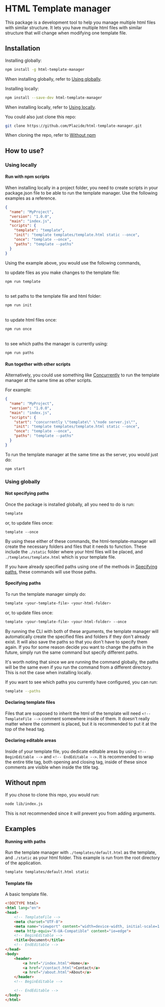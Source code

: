 # HTML Template manager

This package is a development tool to help you manage multiple html files with similar structure. It lets you have multiple html files with similar structure that will change when modifying one template file.

## Installation

Installing globally:
```sh
npm install -g html-template-manager
```
When installing globally, refer to [Using globally](#using-globally).

Installing locally:
```sh
npm install --save-dev html-template-manager
```
When installing locally, refer to [Using locally](#using-locally).

You could also just clone this repo:
```sh
git clone https://github.com/Plazide/html-template-manager.git
```
When cloning the repo, refer to [Without npm](#without-npm)

## How to use?

### Using locally

#### Run with npm scripts
When installing locally in a project folder, you need to create scripts in your package.json file to be able to run the template manager. Use the following examples as a reference.

```json
{
  "name": "MyProject",
  "version": "1.0.0",
  "main": "index.js",
  "scripts": {
	"template": "template",
	"init": "template templates/template.html static --once",
	"once": "template --once",
	"paths": "template --paths"
  }
}

```

Using the example above, you would use the following commands,  


to update files as you make changes to the template file:
```sh
npm run template
```  
\
to set paths to the template file and html folder:
```sh
npm run init
```  
\
to update html files once:
```sh
npm run once
```   
\
to see which paths the manager is currently using:
```sh
npm run paths
```  

#### Run together with other scripts
Alternatively, you could use something like [Concurrently](https://www.npmjs.com/package/concurrently) to run the template manager at the same time as other scripts.

For example:
```json
{
  "name": "MyProject",
  "version": "1.0.0",
  "main": "index.js",
  "scripts": {
	"start": "concurrently \"template\" \"node server.js\"",
	"init": "template templates/template.html static --once",
	"once": "template --once",
	"paths": "template --paths"
  }
}
```

To run the template manager at the same time as the server, you would just do:
```sh
npm start
```

### Using globally

#### Not specifying paths
Once the package is installed globally, all you need to do is run:
```sh
template
```
or, to update files once:
```
template --once
```

By using these either of these commands, the html-template-manager will create the necessary folders and files that it needs to function. These include the `./static` folder where your html files will be placed, and `./templates/template.html` which is your template file.

If you have already specified paths using one of the methods in [Specifying paths](#specifying-paths), these commands will use those paths.

#### Specifying paths
To run the template manager simply do:
```sh
template <your-template-file> <your-html-folder>
```
or, to update files once:
```sh
template <your-template-file> <your-html-folder> --once
```

By running the CLI with both of these arguments, the template manager will automatically create the specified files and folders if they don't already exist. It will also save the paths so that you don't have to specify them again. If you for some reason decide you want to change the paths in the future, simply run the same command but specify different paths.

It's worth noting that since we are running the command globally, the paths will be the same even if you run the command from a different directory. This is not the case when installing locally.

If you want to see which paths you currently have configured, you can run:
```sh
template --paths
```

#### Declaring template files
Files that are supposed to inherit the html of the template will need `<!-- TemplateFile -->` comment somewhere inside of them. It doesn't really matter where the comment is placed, but it is recommended to put it at the top of the head tag.

#### Declaring editable areas
Inside of your template file, you dedicate editable areas by using `<!-- BeginEditable -->` and `<!-- EndEditable -->`. It is recommended to wrap the entire title tag, both opening and closing tag, inside of these since comments are visible when inside the title tag.

## Without npm
If you chose to clone this repo, you would run:
```sh
node lib/index.js
```
This is not recommended since it will prevent you from adding arguments.

## Examples

#### Running with paths
Run the template manager with `./templates/default.html` as the template, and `./static` as your html folder. This example is run from the root directory of the application.
```sh
template templates/default.html static
```

#### Template file
A basic template file.
```html
<!DOCTYPE html>
<html lang="en">
<head>
	<!-- TemplateFile -->
	<meta charset="UTF-8">
	<meta name="viewport" content="width=device-width, initial-scale=1.0">
	<meta http-equiv="X-UA-Compatible" content="ie=edge">
	<!-- BeginEditable -->
	<title>Document</title>
	<!-- EndEditable -->
</head>
<body>
	<header>
		<a href="/index.html">Home</a>
		<a href="/contact.html">Contact</a>
		<a href="/about.html">About</a>
	</header>
	<!-- BeginEditable -->

	<!-- EndEditable -->
</body>
</html>
```